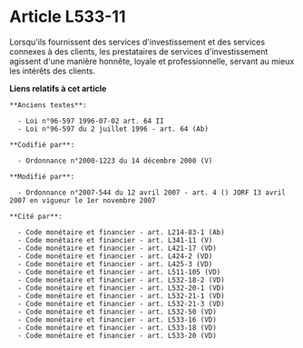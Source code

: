 # Article L533-11

Lorsqu'ils fournissent des services d'investissement et des services connexes à des clients, les prestataires de services
d'investissement agissent d'une manière honnête, loyale et professionnelle, servant au mieux les intérêts des clients.

**Liens relatifs à cet article**

	**Anciens textes**:

	  - Loi n°96-597 1996-07-02 art. 64 II
	  - Loi n°96-597 du 2 juillet 1996 - art. 64 (Ab)

	**Codifié par**:

	  - Ordonnance n°2000-1223 du 14 décembre 2000 (V)

	**Modifié par**:

	  - Ordonnance n°2007-544 du 12 avril 2007 - art. 4 () JORF 13 avril 2007 en vigueur le 1er novembre 2007

	**Cité par**:

	  - Code monétaire et financier - art. L214-83-1 (Ab)
	  - Code monétaire et financier - art. L341-11 (V)
	  - Code monétaire et financier - art. L421-17 (VD)
	  - Code monétaire et financier - art. L424-2 (VD)
	  - Code monétaire et financier - art. L425-3 (VD)
	  - Code monétaire et financier - art. L511-105 (VD)
	  - Code monétaire et financier - art. L532-18-2 (VD)
	  - Code monétaire et financier - art. L532-20-1 (VD)
	  - Code monétaire et financier - art. L532-21-1 (VD)
	  - Code monétaire et financier - art. L532-21-3 (VD)
	  - Code monétaire et financier - art. L532-50 (VD)
	  - Code monétaire et financier - art. L533-16 (VD)
	  - Code monétaire et financier - art. L533-18 (VD)
	  - Code monétaire et financier - art. L533-20 (VD)
